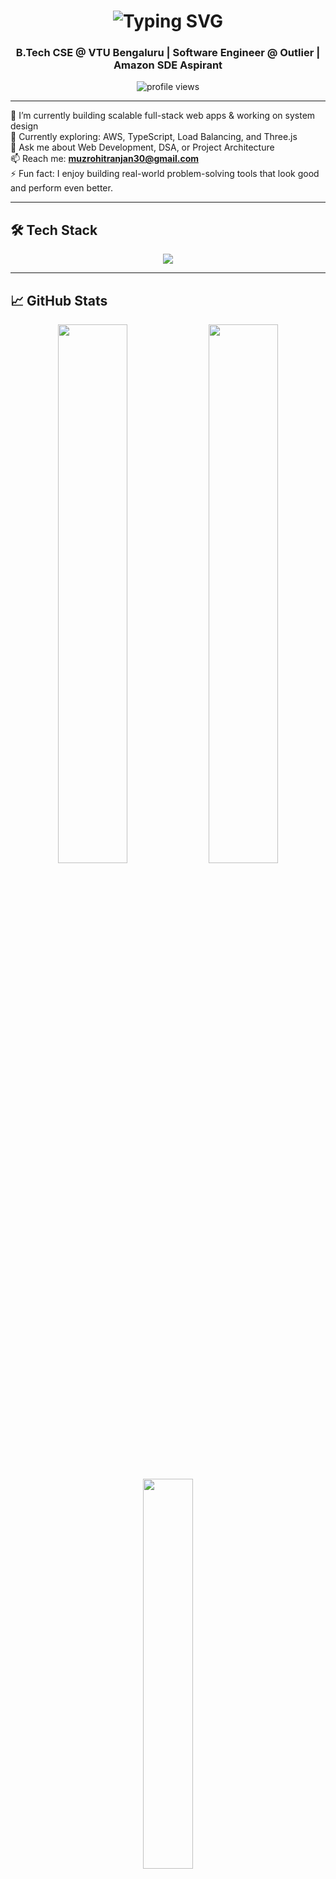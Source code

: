<h1 align="center">
  <img src="https://readme-typing-svg.demolab.com?font=Fira+Code&duration=3000&pause=1000&color=FEC80A&center=true&vCenter=true&width=435&lines=Hi+👋%2C+I'm+Rohit+Ranjan;Software+Engineer+%7C+Web+Developer+%7C+DSA+Enthusiast;Passionate+about+scalable+systems+%26+clean+code!" alt="Typing SVG" />
</h1>

<h3 align="center">B.Tech CSE @ VTU Bengaluru | Software Engineer @ Outlier | Amazon SDE Aspirant</h3>

<p align="center">
  <img src="https://komarev.com/ghpvc/?username=muzrohitranjan&label=Profile%20views&color=0e75b6&style=flat" alt="profile views" />
</p>

---

🔭 I’m currently building scalable full-stack web apps & working on system design  
🌱 Currently exploring: AWS, TypeScript, Load Balancing, and Three.js  
💬 Ask me about Web Development, DSA, or Project Architecture  
📫 Reach me: **muzrohitranjan30@gmail.com**  
⚡ Fun fact: I enjoy building real-world problem-solving tools that look good and perform even better.

---

## 🛠️ Tech Stack

<p align="center">
  <img src="https://skillicons.dev/icons?i=html,css,js,ts,react,nextjs,nodejs,express,mongodb,mysql,python,c,cpp,java,git,github,vscode,figma,aws,docker" />
</p>

---

## 📈 GitHub Stats

<p align="center">
  <img width="47%" src="https://github-readme-stats.vercel.app/api?username=muzrohitranjan&show_icons=true&theme=tokyonight" />
  <img width="47%" src="https://github-readme-streak-stats.herokuapp.com?user=muzrohitranjan&theme=tokyonight" />
</p>

<p align="center">
  <img width="40%" src="https://github-readme-stats.vercel.app/api/top-langs/?username=muzrohitranjan&layout=compact&theme=tokyonight" />
</p>

---

## 🚀 Highlighted Projects

- 🔗 [**SplitMyExpense**](https://github.com/muzrohitranjan/splitmyexpense) – Smart group expense tracker with sharing, localStorage & responsive UI  
- 🧠 [**Wellness Tracker**](https://github.com/muzrohitranjan/wellness-tracker) – Health-focused web app with collapsibles, tips & dark mode  
- 🔤 [**Flashcard Learning App**](https://github.com/muzrohitranjan/flashcards) – Study deck + spaced repetition + accessible UX  
- 🧪 [**Projectile Motion Simulator**](https://github.com/muzrohitranjan/projectile-motion) – Realtime simulation with animation, inputs, and chart

---

## 🎯 Amazon-Aligned Skills

- ✅ 400+ DSA Problems Solved on LeetCode, GFG  
- ✅ REST APIs, MongoDB Aggregation, Caching, JWT, Token Auth  
- ✅ System Design: Load Balancing, Sharding, Queues, Scalability  
- ✅ AWS Basics: EC2, Lambda, S3, DynamoDB hands-on with projects

---

## 🌐 Connect With Me

<p align="center">
  <a href="mailto:muzrohitranjan30@gmail.com"><img src="https://img.shields.io/badge/Gmail-EA4335?style=for-the-badge&logo=gmail&logoColor=white" /></a>
  <a href="https://leetcode.com/u/muzrohitranjan/"><img src="https://img.shields.io/badge/LeetCode-FFA116?style=for-the-badge&logo=leetcode&logoColor=black" /></a>
  <a href="https://www.codechef.com/users/muzrohitranjan"><img src="https://img.shields.io/badge/CodeChef-5B4638?style=for-the-badge&logo=codechef&logoColor=white" /></a>
  <a href="https://github.com/muzrohitranjan"><img src="https://img.shields.io/badge/GitHub-181717?style=for-the-badge&logo=github&logoColor=white" /></a>
  <a href="https://www.linkedin.com/in/rohit-ranjan-sde"><img src="https://img.shields.io/badge/LinkedIn-0A66C2?style=for-the-badge&logo=linkedin&logoColor=white" /></a>
</p>

---

## ☕ Support My Work

<p align="center">
  <a href="https://www.buymeacoffee.com/rohitranjan">
    <img src="https://img.shields.io/badge/Buy%20me%20a%20coffee-orange?logo=buymeacoffee&style=for-the-badge" />
  </a>
</p>
